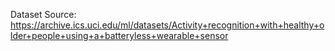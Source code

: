 Dataset Source: https://archive.ics.uci.edu/ml/datasets/Activity+recognition+with+healthy+older+people+using+a+batteryless+wearable+sensor
